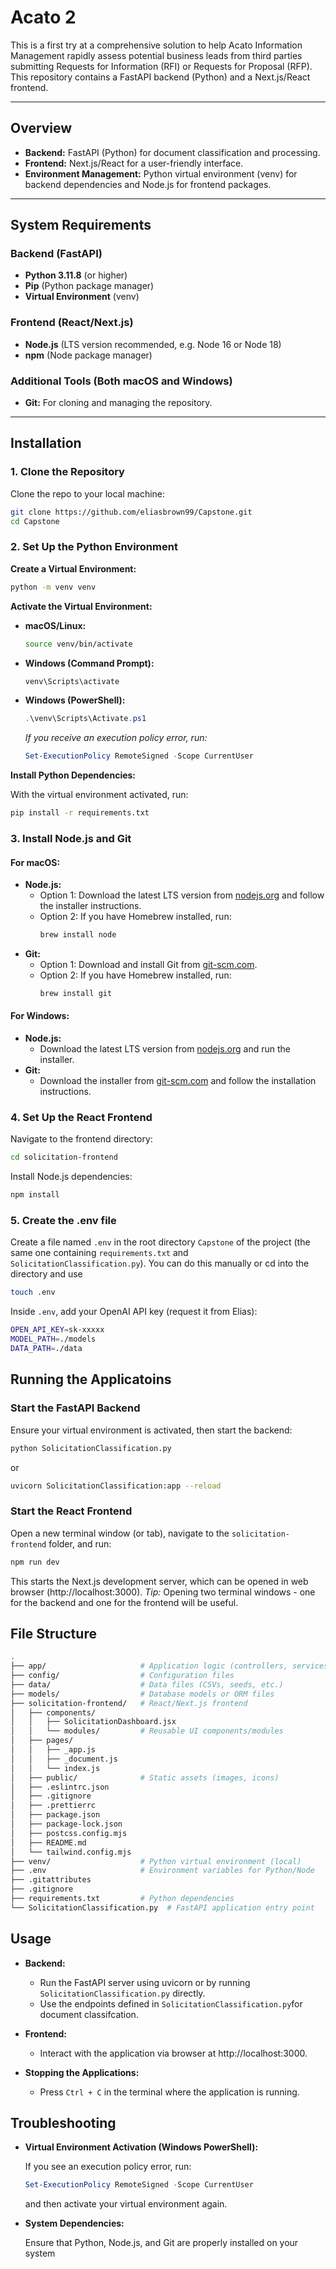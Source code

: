 # Acato 2

This is a first try at a comprehensive solution to help Acato Information Management rapidly assess potential business leads from third parties submitting Requests for Information (RFI) or Requests for Proposal (RFP). This repository contains a FastAPI backend (Python) and a Next.js/React frontend.

---

## Overview

- **Backend:** FastAPI (Python) for document classification and processing.
- **Frontend:** Next.js/React for a user-friendly interface.
- **Environment Management:** Python virtual environment (venv) for backend dependencies and Node.js for frontend packages.

---

## System Requirements

### Backend (FastAPI)
- **Python 3.11.8** (or higher)
- **Pip** (Python package manager)
- **Virtual Environment** (venv)

### Frontend (React/Next.js)
- **Node.js** (LTS version recommended, e.g. Node 16 or Node 18)
- **npm** (Node package manager)

### Additional Tools (Both macOS and Windows)
- **Git:** For cloning and managing the repository.

---

## Installation

### 1. Clone the Repository

Clone the repo to your local machine:

```bash
git clone https://github.com/eliasbrown99/Capstone.git
cd Capstone
```
### 2. Set Up the Python Environment

__Create a Virtual Environment:__

```bash
python -m venv venv
```
__Activate the Virtual Environment:__

* __macOS/Linux:__
  ```bash
  source venv/bin/activate
  ```

* __Windows (Command Prompt):__
  ```cmd
  venv\Scripts\activate
  ```
* __Windows (PowerShell):__
  ```powershell
  .\venv\Scripts\Activate.ps1
  ```
  *If you receive an execution policy error, run:*
  ```powershell
  Set-ExecutionPolicy RemoteSigned -Scope CurrentUser
  ```
__Install Python Dependencies:__

With the virtual environment activated, run:
```bash
pip install -r requirements.txt
```

### 3. Install Node.js and Git

#### For macOS:
- **Node.js:**  
  - Option 1: Download the latest LTS version from [nodejs.org](https://nodejs.org/) and follow the installer instructions.  
  - Option 2: If you have Homebrew installed, run:
    ```bash
    brew install node
    ```
- **Git:**  
  - Option 1: Download and install Git from [git-scm.com](https://git-scm.com/).  
  - Option 2: If you have Homebrew installed, run:
    ```bash
    brew install git
    ```

#### For Windows:
- **Node.js:**  
  - Download the latest LTS version from [nodejs.org](https://nodejs.org/) and run the installer.
- **Git:**  
  - Download the installer from [git-scm.com](https://git-scm.com/download/win) and follow the installation instructions.




### 4. Set Up the React Frontend
Navigate to the frontend directory:
```bash
cd solicitation-frontend
```
Install Node.js dependencies:
```bash
npm install
```
### 5. Create the .env file

Create a file named ```.env``` in the root directory ```Capstone``` of the project (the same one containing ```requirements.txt``` and ```SolicitationClassification.py```). You can do this manually or cd into the directory and use 

```bash
touch .env
```
Inside ```.env```, add your OpenAI API key (request it from Elias):

```bash
OPEN_API_KEY=sk-xxxxx
MODEL_PATH=./models
DATA_PATH=./data
```

## Running the Applicatoins
### Start the FastAPI Backend
Ensure your virtual environment is activated, then start the backend:
```bash
python SolicitationClassification.py
```
or
```bash
uvicorn SolicitationClassification:app --reload
```
### Start the React Frontend
Open a new terminal window (or tab), navigate to the ```solicitation-frontend``` folder,
and run:
```bash
npm run dev
```
This starts the Next.js development server, which can be opened in web browser (http://localhost:3000).
_Tip:_ Opening two terminal windows - one for the backend and one for the frontend will be useful.

## File Structure
```bash
.
├── app/                     # Application logic (controllers, services)
├── config/                  # Configuration files
├── data/                    # Data files (CSVs, seeds, etc.)
├── models/                  # Database models or ORM files
├── solicitation-frontend/   # React/Next.js frontend
│   ├── components/
│   │   ├── SolicitationDashboard.jsx
│   │   └── modules/         # Reusable UI components/modules
│   ├── pages/
│   │   ├── _app.js
│   │   ├── _document.js
│   │   └── index.js
│   ├── public/              # Static assets (images, icons)
│   ├── .eslintrc.json
│   ├── .gitignore
│   ├── .prettierrc
│   ├── package.json
│   ├── package-lock.json
│   ├── postcss.config.mjs
│   ├── README.md
│   └── tailwind.config.mjs
├── venv/                    # Python virtual environment (local)
├── .env                     # Environment variables for Python/Node
├── .gitattributes
├── .gitignore
├── requirements.txt         # Python dependencies
└── SolicitationClassification.py  # FastAPI application entry point
```
## Usage
* __Backend:__
  * Run the FastAPI server using uvicorn or by running ```SolicitationClassification.py``` directly.
  * Use the endpoints defined in ```SolicitationClassification.py```for document classifcation.

* __Frontend:__
  * Interact with the application via browser at http://localhost:3000.

* __Stopping the Applications:__
  * Press ```Ctrl + C``` in the terminal where the application is running.

## Troubleshooting

* __Virtual Environment Activation (Windows PowerShell):__

    If you see an execution policy error, run:
    ```powershell
    Set-ExecutionPolicy RemoteSigned -Scope CurrentUser
    ```
    and then activate your virtual environment again.
    
* __System Dependencies:__

    Ensure that Python, Node.js, and Git are properly installed on your system

